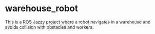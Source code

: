 # warehouse_robot
This is a ROS Jazzy project where a robot navigates in a warehouse and avoids collision with obstacles and workers.